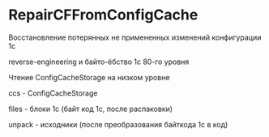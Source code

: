 # RepairCFFromConfigCache

Восстановление потерянных не примененных изменений конфигурации 1с

reverse-engineering и байто-ёбство 1с 80-го уровня

Чтение ConfigCacheStorage на низком уровне

ccs - ConfigCacheStorage

files - блоки 1с (байт код 1с, после распаковки)

unpack - исходники (после преобразования байткода 1с в код)
